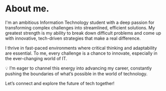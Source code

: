 # About me.


I'm an ambitious Information Technology student with a deep passion for transforming complex challenges into streamlined, efficient solutions. My greatest strength is my ability to break down difficult problems and come up with innovative, tech-driven strategies that make a real difference.

I thrive in fast-paced environments where critical thinking and adaptability are essential. To me, every challenge is a chance to innovate, especially in the ever-changing world of IT.

💡 I’m eager to channel this energy into advancing my career, constantly pushing the boundaries of what’s possible in the world of technology.

Let’s connect and explore the future of tech together!

